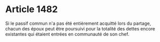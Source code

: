 # Article 1482

Si le passif commun n'a pas été entièrement acquitté lors du partage, chacun des époux peut être poursuivi pour la totalité des dettes encore existantes qui étaient entrées en communauté de son chef.